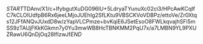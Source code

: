 $START$TDAnv/X1/c+IfybgutXuDG096lU+5LdryaTYunuXc02ci3/HPcAwKCqIfC7kCLOIUdfpB6Rx6jeeLMjoJUEhIg2SfLKtu9VBSCKVoVDBPz/ettoVe/Zr0Xtqs12JFfANQvJUxdD8w/zYapVLCPmze+bvKqiE6JSetEsoO8FWLkqvajhSFi5mSS9zTAUjFKkKGkmn7y0Yu3mwWB8HcTBNKMM2PqU7x/a7LMBN9YL9PXUZRawU6QnDjOq28lfIzwJf$END$